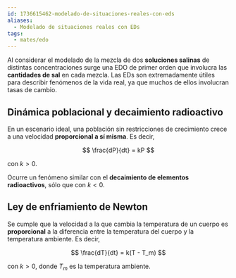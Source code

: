 ```yaml
---
id: 1736615462-modelado-de-situaciones-reales-con-eds
aliases:
  - Modelado de situaciones reales con EDs
tags:
  - mates/edo
---
```


Al considerar el modelado de la mezcla de dos **soluciones salinas** de distintas concentraciones surge una EDO de primer orden que involucra las **cantidades de sal** en cada mezcla.
Las EDs son extremadamente útiles para describir fenómenos de la vida real, ya que muchos de ellos involucran tasas de cambio.

## Dinámica poblacional y decaimiento radioactivo

En un escenario ideal, una población sin restricciones de crecimiento crece a una velocidad **proporcional a sí misma**. Es decir,

$$
\frac{dP}{dt} = kP
$$

con $k > 0$.

Ocurre un fenómeno similar con el **decaimiento de elementos radioactivos**, sólo que con $k < 0$.

## Ley de enfriamiento de Newton

Se cumple que la velocidad a la que cambia la temperatura de un cuerpo es **proporcional** a la diferencia entre la temperatura del cuerpo y la temperatura ambiente. Es decir,

$$
\frac{dT}{dt} = k(T - T_m)
$$

con $k > 0$, donde $T_m$ es la temperatura ambiente.
